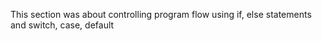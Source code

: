 This section was about controlling program flow using if, else statements and switch, case, default

